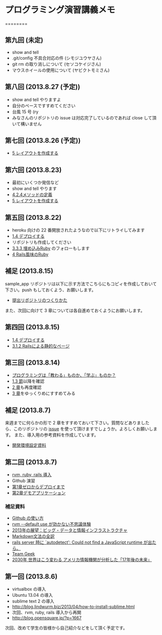 # プログラミング演習講義メモ
========

## 第九回 (未定)

- show and tell
 - .git/config 不具合対応の件 (シモジユウヤさん)
 - git rm の取り消しについて (セソコケイジさん)
 - マウスホイールの使用について (ヤビクトモミさん)

## 第八回 (2013.8.27 (予定))

- show and tell やりますよ
- 自分のペースですすめてください
- 台風 15 号 (ry
- みなさんのリポジトリの issue は対応完了しているのであれば close して頂いて構いません

## 第七回 (2013.8.26 (予定))

- [5 レイアウトを作成する](http://railstutorial.jp/chapters/filling-in-the-layout.html#top)

## 第六回 (2013.8.23)

- 最初にいくつか発信など
- show and tell やります
- [4.2.4メソッドの定義](http://railstutorial.jp/chapters/rails-flavored-ruby.html#sec-method_definitions)
- [5 レイアウトを作成する](http://railstutorial.jp/chapters/filling-in-the-layout.html#top)

## 第五回 (2013.8.22)

- heroku 向けの 22 番開放されたようなので以下にリトライしてみます
 -  [1.4 デプロイする](http://railstutorial.jp/chapters/beginning.html#sec-deploying)
- リポジトリも作成してください
- [3.3.3 埋め込みRuby](http://railstutorial.jp/chapters/static-pages.html#sec-embedded_ruby) のフォローもします
- [4 Rails風味のRuby](http://railstutorial.jp/chapters/rails-flavored-ruby.html#top)

## 補足 (2013.8.15)

sample_app リポジトリは以下に示す方法でこちらにもコピィを作成しておいて下さい。push もしておくよう、お願いします。
- [提出リポジトリのつくりかた](./addRemoteRepository.md)

また、次回に向けて 3 章については各自進めておくようにお願いします。

## 第四回 (2013.8.15)

- [1.4 デプロイする](http://railstutorial.jp/chapters/beginning.html#sec-deploying)
- [3.1.2 Railsによる静的なページ](http://railstutorial.jp/chapters/static-pages.html#sec-static_pages_with_rails)

## 第三回 (2013.8.14)

- [プログラミングは「教わる」ものか、「学ぶ」ものか？](http://engineer.typemag.jp/article/nakajima-11)
- [1.3 節](http://railstutorial.jp/chapters/beginning.html#sec-version_control)以降を確認
- [2 章](http://railstutorial.jp/chapters/a-demo-app.html#top)も再度確認
- [3 章](http://railstutorial.jp/chapters/static-pages.html#top)をゆっくりめにすすめてみる

## 補足 (2013.8.7)

来週までに何らかの形で 2 章をすすめておいて下さい。質問などありましたら、このリポジトリの [issue](https://github.com/DevelopmentPractice201308/material/issues) を使って頂けますでしょうか。よろしくお願いします。
また、導入用の参考資料を作成しています。
- [開発環境設定資料](./installation.md)


## 第二回 (2013.8.7)

- [rvm, ruby, rails 導入](http://blog.opensquare.jp/?p=1667)
- Github 演習
- [第1章ゼロからデプロイまで](http://railstutorial.jp/chapters/beginning.html#top)
- [第2章デモアプリケーション](http://railstutorial.jp/chapters/a-demo-app.html#top)

### 補足資料
- [Github の使い方](http://www.ne.jp/asahi/hishidama/home/tech/git/github.html)
- [rvm --default use が効かない不思議体験](http://d.hatena.ne.jp/tacamy/20121215/1355531536)
- [2013年の展望：ビッグ・データと情報インフラストラクチャ](http://www.gartner.co.jp/b3i/research/130514_app/index.html)
- [Markdown文法の全訳](http://blog.2310.net/archives/6)
- [rails server 時に `autodetect': Could not find a JavaScript runtime が出たら。](http://kiyotakagoto.hatenablog.com/entry/2013/05/28/235727)
- [Team Geek](http://www.amazon.co.jp/dp/4873116309/yamanetoshi-22)
- [2030年 世界はこう変わる アメリカ情報機関が分析した「17年後の未来」](http://www.amazon.co.jp/dp/4062183765/yamanetoshi-22)

## 第一回 (2013.8.6)

- virtualbox の導入
- Ubuntu 13.04 の導入
- sublime text 2 の導入
 - http://blog.lindwurm.biz/2013/04/how-to-install-sublime.html
- 次回、rvm, ruby, rails 導入から再開
 - http://blog.opensquare.jp/?p=1667

次回、改めて学生の皆様から自己紹介などをして頂く予定です。
